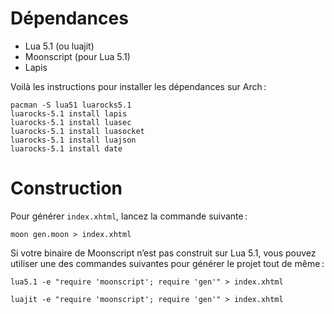 
# Dépendances

- Lua 5.1 (ou luajit)
- Moonscript (pour Lua 5.1)
- Lapis

Voilà les instructions pour installer les dépendances sur Arch :

	pacman -S lua51 luarocks5.1
	luarocks-5.1 install lapis
	luarocks-5.1 install luasec
	luarocks-5.1 install luasocket
	luarocks-5.1 install luajson
	luarocks-5.1 install date

# Construction

Pour générer `index.xhtml`, lancez la commande suivante :

	moon gen.moon > index.xhtml

Si votre binaire de Moonscript n’est pas construit sur Lua 5.1, vous pouvez
utiliser une des commandes suivantes pour générer le projet tout de même :

	lua5.1 -e "require 'moonscript'; require 'gen'" > index.xhtml

	luajit -e "require 'moonscript'; require 'gen'" > index.xhtml

